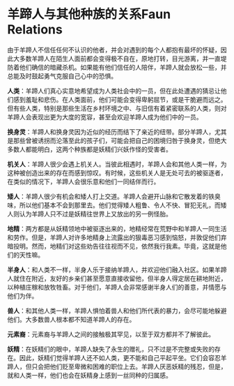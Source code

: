 # 羊蹄人与其他种族的关系Faun Relations

由于羊蹄人不信任任何不认识的他者，并会对遇到的每个人都抱有最坏的怀疑，因此大多数羊蹄人在陌生人面前都会变得极不自在，原地打转，目光游离，并一直堤防着他们确信的暗藏杀机。如果能有他们信任的人陪伴，羊蹄人就会放松一些，并总能及时鼓起勇气克服自己心中的恐惧。

**人类**：羊蹄人们真心实意地希望成为人类社会中的一员，但在此处遭遇的猜忌让他们感到羞耻和悲伤。在人类面前，他们可能会变得卑躬屈节，或是干脆避而远之。但有些人类，特别是那些生活在乡村环境之中、与旧信有着紧密联系的人类，则对羊蹄人会表现出更为大度的宽容，甚至会欢迎羊蹄人成为他们中的一员。

**换身灵**：羊蹄人和换身灵因为近似的经历而结下了亲近的纽带。部分羊蹄人，尤其是那些曾被诱拐而沦落至此的孩子们，可能会把自己的困境归咎于换身灵，但绝大多数人都能明白，这两个种族都是妖精们兴妖作怪的受害者。

**机关人**：羊蹄人很少会遇上机关人。当彼此相遇时，羊蹄人会和其他人类一样，为这种被创造出来的存在而感到惊叹。有时候，这些机关人是无处可去的被驱逐者，在类似的情况下，羊蹄人会很乐意和他们一同结伴而行。

**矮人**：羊蹄人很少有机会和矮人打上交道。羊蹄人会避开山脉和它散发着的铁臭味，所以他们基本不会到那里去。他们觉得矮人粗鲁、令人不快、冒犯无礼，而矮人则认为羊蹄人只不过是妖精往世界上又放出的另一例怪胎。

**地精**：两方都是从妖精领地中被驱逐出来的，地精经常在荒野中和羊蹄人一同生活和劳作。但是，羊蹄人对许多地精身上流露出的狠毒恶习感到恼怒，并敦促他们弃暗投明。然而，地精们对这些劝告往往视而不见，依然我行我素。毕竟，这就是他们的天性嘛。

**半身人**：和人类不一样，半身人乐于接纳羊蹄人，并欢迎他们融入社区。如果羊蹄人就住在附近，友好的乡亲们甚至愿意直接收留他，但半身人得定居在耕地附近，以种植庄稼和放牧牲畜。对于他们，羊蹄人会非常感谢半身人们的善意，并情愿与他们为伴。

**兽人**：和其他人类一样，羊蹄人惧怕着兽人和他们所代表的暴力，会尽可能地躲避他们。大多数兽人根本都不知道羊蹄人的存在。

**元素裔**：元素裔与羊蹄人之间的接触极其罕见，以至于双方都并不了解彼此。

**妖精**：在妖精们的眼中，羊蹄人缺失了永生的赠礼，只不过是不完整或失败的存在。因此，妖精们觉得羊蹄人还不如人类，更不能和自己平起平坐。它们会容忍羊蹄人，但只会把他们贬至卑微和困难的职位上去。羊蹄人厌恶妖精的残忍，但是，就和人类一样，他们也会在妖精身上感到一丝同种的归属感。
